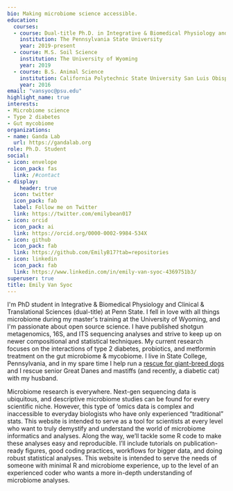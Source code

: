 ```yaml
---
bio: Making microbiome science accessible.
education:
  courses:
  - course: Dual-title Ph.D. in Integrative & Biomedical Physiology and Clinical & Translational Sciences 
    institution: The Pennsylvania State University
    year: 2019-present
  - course: M.S. Soil Science
    institution: The University of Wyoming
    year: 2019
  - course: B.S. Animal Science
    institution: California Polytechnic State University San Luis Obispo
    year: 2016
email: "vansyoc@psu.edu"
highlight_name: true
interests:
- Microbiome science
- Type 2 diabetes
- Gut mycobiome
organizations:
- name: Ganda Lab 
  url: https://gandalab.org
role: Ph.D. Student
social:
- icon: envelope
  icon_pack: fas
  link: /#contact
- display:
    header: true
  icon: twitter
  icon_pack: fab
  label: Follow me on Twitter
  link: https://twitter.com/emilybean017
- icon: orcid
  icon_pack: ai
  link: https://orcid.org/0000-0002-9984-534X
- icon: github
  icon_pack: fab
  link: https://github.com/EmilyB17?tab=repositories
- icon: linkedin
  icon_pack: fab
  link: https://www.linkedin.com/in/emily-van-syoc-4369751b3/
superuser: true
title: Emily Van Syoc
---
```


I'm PhD student in Integrative & Biomedical Physiology and Clinical & Translational Sciences (dual-title) at Penn State. I fell in love with all things microbiome during my master's training at the University of Wyoming, and I'm passionate about open source science. I have published shotgun metagenomics, 16S, and ITS sequencing analyses and strive to keep up on newer compositional and statistical techniques. My current research focuses on the interactions of type 2 diabetes, probiotics, and metformin treatment on the gut microbiome & mycobiome. I live in State College, Pennsylvania, and in my spare time I help run a [rescue for giant-breed dogs](www.bigdogshugepaws.com) and I rescue senior Great Danes and mastiffs (and recently, a diabetic cat) with my husband.

Microbiome research is everywhere. Next-gen sequencing data is ubiquitous, and descriptive microbiome studies can be found for every scientific niche. However, this type of ‘omics data is complex and inaccessible to everyday biologists who have only experienced “traditional” stats. This website is intended to serve as a tool for scientists at every level who want to truly demystify and understand the world of microbiome informatics and analyses. Along the way, we’ll tackle some R code to make these analyses easy and reproducible. I’ll include tutorials on publication-ready figures, good coding practices, workflows for bigger data, and doing robust statistical analyses. This website is intended to serve the needs of someone with minimal R and microbiome experience, up to the level of an experienced coder who wants a more in-depth understanding of microbiome analyses. 

